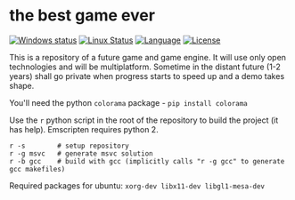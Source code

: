 # the best game ever

[![Windows status](https://ci.appveyor.com/api/projects/status/h2wfkb1y546x5tsw?svg=true)](https://ci.appveyor.com/project/onqtam/game)
[![Linux Status](https://travis-ci.org/onqtam/game.svg?branch=master)](https://travis-ci.org/onqtam/game)
[![Language](https://img.shields.io/badge/language-C++-blue.svg)](https://isocpp.org/)
[![License](http://img.shields.io/badge/license-MIT-blue.svg)](http://opensource.org/licenses/MIT)

This is a repository of a future game and game engine. It will use only open technologies and will be multiplatform.
Sometime in the distant future (1-2 years) shall go private when progress starts to speed up and a demo takes shape.

You'll need the python ```colorama``` package - ```pip install colorama```

Use the ```r``` python script in the root of the repository to build the project (it has help). Emscripten requires python 2.

```
r -s        # setup repository
r -g msvc   # generate msvc solution
r -b gcc    # build with gcc (implicitly calls "r -g gcc" to generate gcc makefiles)
```

Required packages for ubuntu: ```xorg-dev libx11-dev libgl1-mesa-dev```
